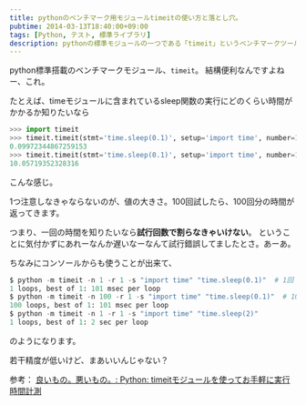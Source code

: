 ```yaml
---
title: pythonのベンチマーク用モジュールtimeitの使い方と落とし穴。
pubtime: 2014-03-13T18:40:00+09:00
tags: [Python, テスト, 標準ライブラリ]
description: pythonの標準モジュールの一つである「timeit」というベンチマークツールの使い方の紹介です。
---
```


python標準搭載のベンチマークモジュール、`timeit`。
結構便利なんですよねー、これ。

たとえば、timeモジュールに含まれているsleep関数の実行にどのくらい時間がかかるか知りたいなら
``` python
>>> import timeit
>>> timeit.timeit(stmt='time.sleep(0.1)', setup='import time', number=1)  # 1回だけ実行してみる。
0.09972344867259153
>>> timeit.timeit(stmt='time.sleep(0.1)', setup='import time', number=100)  # 100回実行してみる。
10.05719352328316
```
こんな感じ。

1つ注意しなきゃならないのが、値の大きさ。100回試したら、100回分の時間が返ってきます。

つまり、一回の時間を知りたいなら**試行回数で割らなきゃいけない**。
ということに気付かずにあれーなんか遅いなーなんて試行錯誤してましたとさ。あーあ。

ちなみにコンソールからも使うことが出来て、
``` python
$ python -m timeit -n 1 -r 1 -s "import time" "time.sleep(0.1)"  # 1回
1 loops, best of 1: 101 msec per loop
$ python -m timeit -n 100 -r 1 -s "import time" "time.sleep(0.1)"  # 100回
100 loops, best of 1: 101 msec per loop
$ python -m timeit -n 1 -r 1 -s "import time" "time.sleep(2)"
1 loops, best of 1: 2 sec per loop
```
のようになります。

若干精度が低いけど、まあいいんじゃない？

参考： [良いもの&#12290;悪いもの&#12290;: Python: timeitモジュールを使ってお手軽に実行時間計測](http://handasse.blogspot.com/2013/03/python-timeit.html)
